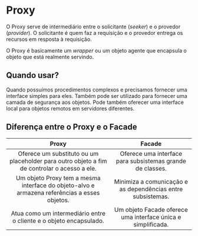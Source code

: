 
# Proxy

O Proxy serve de intermediário entre o solicitante (_seeker_) e o provedor (_provider_). O solicitante é quem faz a requisição e o provedor entrega os recursos em resposta à requisição.

O Proxy é basicamente um _wrapper_ ou um objeto agente que encapsula o objeto que está realmente servindo.

## Quando usar?

Quando possuímos procedimentos complexos e precisamos fornecer uma interface simples para eles. Também pode ser utilizado para fornecer uma camada de segurança aos objetos. Pode também oferecer uma interface local para objetos remotos em servidores diferentes.

## Diferença entre o Proxy e o Facade

|                                             Proxy                                            |                            Facade                            |
|:--------------------------------------------------------------------------------------------:|:------------------------------------------------------------:|
| Oferece um substituto ou um placeholder para outro objeto a fim de controlar o acesso a ele. | Oferece uma interface para subsistemas grande de classes.    |
| Um objeto Proxy tem a mesma interface do objeto-alvo e armazena referências a esses objetos. | Minimiza a comunicação e as dependências entre subsistemas.  |
| Atua como um intermediário entre o cliente e o objeto encapsulado.                           | Um objeto Facade oferece uma interface única e simplificada. |